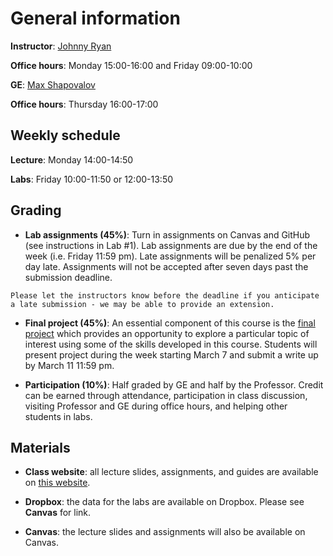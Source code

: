 # General information

**Instructor**: [Johnny Ryan](https://www.johnny-ryan.com/)

**Office hours**: Monday 15:00-16:00 and Friday 09:00-10:00

**GE**: [Max Shapovalov](https://cas.uoregon.edu/directory/profiles/all/maxims)

**Office hours**: Thursday 16:00-17:00

## Weekly schedule

**Lecture**: Monday 14:00-14:50

**Labs**: Friday 10:00-11:50 or 12:00-13:50

## Grading

* **Lab assignments (45%)**: Turn in assignments on Canvas and GitHub (see instructions in Lab #1). Lab assignments are due by the end of the week (i.e. Friday 11:59 pm). Late assignments will be penalized 5% per day late. Assignments will not be accepted after seven days past the submission deadline. 

```{note}
Please let the instructors know before the deadline if you anticipate a late submission - we may be able to provide an extension.
```
    
* **Final project (45%)**: An essential component of this course is the [final project](../course-info/final-project.md) which provides an opportunity to explore a particular topic of interest using some of the skills developed in this course. Students will present project during the week starting March 7 and submit a write up by March 11 11:59 pm.
    
    
* **Participation (10%)**: Half graded by GE and half by the Professor. Credit can be earned through attendance, participation in class discussion, visiting Professor and GE during office hours, and helping other students in labs. 

## Materials

* **Class website**: all lecture slides, assignments, and guides are available on [this website](https://owel-lab.github.io/gds-applications-site/).


* **Dropbox**: the data for the labs are available on Dropbox. Please see **Canvas** for link.


* **Canvas**: the lecture slides and assignments will also be available on Canvas.

## 